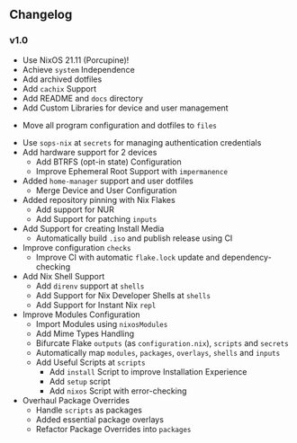 ## Changelog
### v1.0
+ Use NixOS 21.11 (Porcupine)!
+ Achieve `system` Independence
+ Add archived dotfiles
+ Add `cachix` Support
+ Add README and `docs` directory
+ Add Custom Libraries for device and user management
* Move all program configuration and dotfiles to `files`
+ Use `sops-nix` at `secrets` for managing authentication credentials
+ Add hardware support for 2 devices
  * Add BTRFS (opt-in state) Configuration
  * Improve Ephemeral Root Support with `impermanence`
+ Added `home-manager` support and user dotfiles
  * Merge Device and User Configuration
+ Added repository pinning with Nix Flakes
  * Add support for NUR
  * Add Support for patching `inputs`
+ Add Support for creating Install Media
  * Automatically build `.iso` and publish release using CI
+ Improve configuration `checks`
  * Improve CI with automatic `flake.lock` update and dependency-checking
+ Add Nix Shell Support
  * Add `direnv` support at `shells`
  * Add Support for Nix Developer Shells at `shells`
  * Add Support for Instant Nix `repl`
+ Improve Modules Configuration
  * Import Modules using `nixosModules`
  * Add Mime Types Handling
  * Bifurcate Flake `outputs` (as `configuration.nix`), `scripts` and `secrets`
  * Automatically map `modules`, `packages`, `overlays`, `shells` and `inputs`
  * Add Useful Scripts at `scripts`
    + Add `install` Script to improve Installation Experience
    + Add `setup` script
    + Add `nixos` Script with error-checking
+ Overhaul Package Overrides
  * Handle `scripts` as packages
  * Added essential package overlays
  * Refactor Package Overrides into `packages`